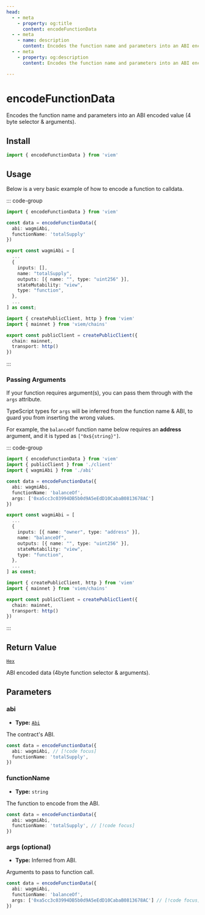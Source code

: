 ```yaml
---
head:
  - - meta
    - property: og:title
      content: encodeFunctionData
  - - meta
    - name: description
      content: Encodes the function name and parameters into an ABI encoded value (4 byte selector & arguments).
  - - meta
    - property: og:description
      content: Encodes the function name and parameters into an ABI encoded value (4 byte selector & arguments).

---
```


# encodeFunctionData

Encodes the function name and parameters into an ABI encoded value (4 byte selector & arguments).

## Install

```ts
import { encodeFunctionData } from 'viem'
```

## Usage

Below is a very basic example of how to encode a function to calldata.

::: code-group

```ts [example.ts]
import { encodeFunctionData } from 'viem'

const data = encodeFunctionData({
  abi: wagmiAbi,
  functionName: 'totalSupply'
})
```

```ts
export const wagmiAbi = [
  ...
  {
    inputs: [],
    name: "totalSupply",
    outputs: [{ name: "", type: "uint256" }],
    stateMutability: "view",
    type: "function",
  },
  ...
] as const;
```

```ts [client.ts]
import { createPublicClient, http } from 'viem'
import { mainnet } from 'viem/chains'

export const publicClient = createPublicClient({
  chain: mainnet,
  transport: http()
})
```

:::

### Passing Arguments

If your function requires argument(s), you can pass them through with the `args` attribute.

TypeScript types for `args` will be inferred from the function name & ABI, to guard you from inserting the wrong values.

For example, the `balanceOf` function name below requires an **address** argument, and it is typed as `["0x${string}"]`.

::: code-group

```ts {8} [example.ts]
import { encodeFunctionData } from 'viem'
import { publicClient } from './client'
import { wagmiAbi } from './abi'

const data = encodeFunctionData({
  abi: wagmiAbi,
  functionName: 'balanceOf',
  args: ['0xa5cc3c03994DB5b0d9A5eEdD10CabaB0813678AC']
})
```

```ts [abi.ts]
export const wagmiAbi = [
  ...
  {
    inputs: [{ name: "owner", type: "address" }],
    name: "balanceOf",
    outputs: [{ name: "", type: "uint256" }],
    stateMutability: "view",
    type: "function",
  },
  ...
] as const;
```

```ts [client.ts]
import { createPublicClient, http } from 'viem'
import { mainnet } from 'viem/chains'

export const publicClient = createPublicClient({
  chain: mainnet,
  transport: http()
})
```

:::

## Return Value

[`Hex`](/docs/glossary/types#hex)

ABI encoded data (4byte function selector & arguments).

## Parameters

### abi

- **Type:** [`Abi`](/docs/glossary/types#abi)

The contract's ABI.

```ts
const data = encodeFunctionData({
  abi: wagmiAbi, // [!code focus]
  functionName: 'totalSupply',
})
```

### functionName

- **Type:** `string`

The function to encode from the ABI.

```ts
const data = encodeFunctionData({
  abi: wagmiAbi,
  functionName: 'totalSupply', // [!code focus]
})
```

### args (optional)

- **Type:** Inferred from ABI.

Arguments to pass to function call.

```ts
const data = encodeFunctionData({
  abi: wagmiAbi,
  functionName: 'balanceOf',
  args: ['0xa5cc3c03994DB5b0d9A5eEdD10CabaB0813678AC'] // [!code focus]
})
```